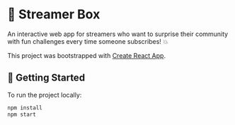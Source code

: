 # 🎁 Streamer Box

An interactive web app for streamers who want to surprise their community with fun challenges every time someone subscribes! 💥

This project was bootstrapped with [Create React App](https://github.com/facebook/create-react-app).

## 🚀 Getting Started

To run the project locally:

```bash
npm install
npm start
